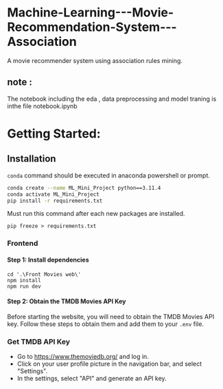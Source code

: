 # Machine-Learning---Movie-Recommendation-System---Association
A movie recommender system using association rules mining.
## note : 
The notebook including the eda , data preprocessing and model traning is inthe file notebook.ipynb

# Getting Started:
## Installation
``` conda ``` command should be executed in anaconda powershell or prompt.
```bash
conda create --name ML_Mini_Project python==3.11.4
conda activate ML_Mini_Project
pip install -r requirements.txt
```
Must run this command after each new packages are installed.
```
pip freeze > requirements.txt
```
### Frontend

#### Step 1: Install dependencies
```
cd '.\Front Movies web\'
npm install
npm run dev
```
#### Step 2: Obtain the TMDB Movies API Key

Before starting the website, you will need to obtain the TMDB Movies API key. Follow these steps to obtain them and add them to your `.env` file.

### Get TMDB API Key 

- Go to https://www.themoviedb.org/ and log in.
- Click on your user profile picture in the navigation bar, and select "Settings".
- In the settings, select "API" and generate an API key.
